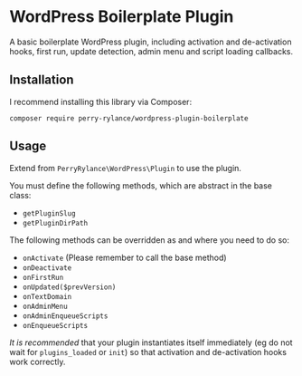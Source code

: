 # WordPress Boilerplate Plugin

A basic boilerplate WordPress plugin, including activation and de-activation hooks, first run, update detection, admin menu and script loading callbacks.

## Installation

I recommend installing this library via Composer:

`composer require perry-rylance/wordpress-plugin-boilerplate`

## Usage

Extend from `PerryRylance\WordPress\Plugin` to use the plugin.

You must define the following methods, which are abstract in the base class:

- `getPluginSlug`
- `getPluginDirPath`

The following methods can be overridden as and where you need to do so:

- `onActivate` (Please remember to call the base method)
- `onDeactivate`
- `onFirstRun`
- `onUpdated($prevVersion)`
- `onTextDomain`
- `onAdminMenu`
- `onAdminEnqueueScripts`
- `onEnqueueScripts`

*It is recommended* that your plugin instantiates itself immediately (eg do not wait for `plugins_loaded` or `init`) so that activation and de-activation hooks work correctly.